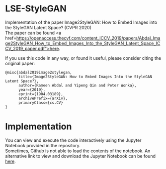 # LSE-StyleGAN
Implementation of the paper Image2StyleGAN: How to Embed Images into the StyleGAN Latent Space? (CVPR 2020) <br>
The paper can be found <a href=https://openaccess.thecvf.com/content_ICCV_2019/papers/Abdal_Image2StyleGAN_How_to_Embed_Images_Into_the_StyleGAN_Latent_Space_ICCV_2019_paper.pdf">here</a>. <br>

If you use this code in any way, or found it useful, please consider citing the original paper:
```
@misc{abdal2019image2stylegan,
      title={Image2StyleGAN: How to Embed Images Into the StyleGAN Latent Space?}, 
      author={Rameen Abdal and Yipeng Qin and Peter Wonka},
      year={2019},
      eprint={1904.03189},
      archivePrefix={arXiv},
      primaryClass={cs.CV}
}
```
# Implementation
You can view and execute the code interactively using the Jupyter Notebook provided in the repository. <br>
Sometimes, Github is not able to load the contents of the notebook. An alternative link to view and download the Jupyter Notebook can be found  <a href="https://nbviewer.jupyter.org/github/rajatsahay/LSE-StyleGAN/blob/master/LSE-StyleGAN.ipynb">here</a>.
